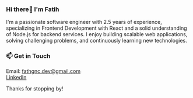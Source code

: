 ### Hi there👋 I'm Fatih

I'm a passionate software engineer with 2.5 years of experience, specializing in Frontend Development with React and a solid understanding of Node.js for backend services. I enjoy building scalable web applications, solving challenging problems, and continuously learning new technologies.

### 📫 Get in Touch
Email: fathgnc.dev@gmail.com <br />
[LinkedIn](https://www.linkedin.com/in/fatih-gen%C3%A7-817512201/)

Thanks for stopping by!


